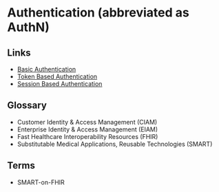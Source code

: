 # Authentication (abbreviated as AuthN)

## Links

- [Basic Authentication](https://roadmap.sh/guides/basic-authentication)
- [Token Based Authentication](https://roadmap.sh/guides/token-authentication)
- [Session Based Authentication](https://roadmap.sh/guides/session-authentication)

## Glossary

- Customer Identity & Access Management (CIAM)
- Enterprise Identity & Access Management (EIAM)
- Fast Healthcare Interoperability Resources (FHIR)
- Substitutable Medical Applications, Reusable Technologies (SMART)

## Terms

- SMART-on-FHIR
